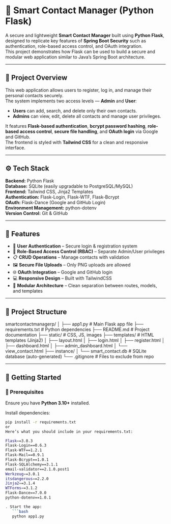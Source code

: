# 🧠 Smart Contact Manager (Python Flask)

A secure and lightweight **Smart Contact Manager** built using **Python Flask**, designed to replicate key features of **Spring Boot Security** such as authentication, role-based access control, and OAuth integration.  
This project demonstrates how Flask can be used to build a secure and modular web application similar to Java’s Spring Boot architecture.

---

## 📘 Project Overview

This web application allows users to register, log in, and manage their personal contacts securely.  
The system implements two access levels — **Admin** and **User**:
- **Users** can add, search, and delete only their own contacts.
- **Admins** can view, edit, delete all contacts and manage user privileges.

It features **Flask-based authentication**, **bcrypt password hashing**, **role-based access control**, **secure file handling**, and **OAuth login** via Google and GitHub.  
The frontend is styled with **Tailwind CSS** for a clean and responsive interface.

---

## ⚙️ Tech Stack

**Backend:** Python Flask  
**Database:** SQLite (easily upgradable to PostgreSQL/MySQL)  
**Frontend:** Tailwind CSS, Jinja2 Templates  
**Authentication:** Flask-Login, Flask-WTF, Flask-Bcrypt  
**OAuth:** Flask-Dance (Google and GitHub Login)  
**Environment Management:** python-dotenv  
**Version Control:** Git & GitHub  

---

## 🧩 Features

- 🔐 **User Authentication** – Secure login & registration system  
- 👥 **Role-Based Access Control (RBAC)** – Separate Admin/User privileges  
- 📋 **CRUD Operations** – Manage contacts with validation  
- 🖼️ **Secure File Uploads** – Only PNG uploads are allowed  
- 🌐 **OAuth Integration** – Google and GitHub login  
- 💻 **Responsive Design** – Built with TailwindCSS  
- 🧱 **Modular Architecture** – Clean separation between routes, models, and templates  

---

## 📁 Project Structure

smartcontactmanagerp/
│
├── app1.py # Main Flask app file
├── requirements.txt # Python dependencies
├── README.md # Project documentation
├── static/ # CSS, JS, images
├── templates/ # HTML templates (Jinja2)
│ ├── layout.html
│ ├── login.html
│ ├── register.html
│ ├── dashboard.html
│ ├── admin_dashboard.html
│ └── view_contact.html
├── instance/
│ └── smart_contact.db # SQLite database (auto-generated)
└── .gitignore # Files to exclude from repo


---

## 🚀 Getting Started

### 🧱 Prerequisites
Ensure you have **Python 3.10+** installed.

Install dependencies:
```bash
pip install -r requirements.txt
or
Here’s what you should include in your requirements.txt:

Flask==3.0.3
Flask-Login==0.6.3
Flask-WTF==1.2.1
Flask-Mail==0.9.1
Flask-Bcrypt==1.0.1
Flask-SQLAlchemy==3.1.1
email-validator==2.1.0.post1
Werkzeug==3.0.1
itsdangerous==2.2.0
Jinja2==3.1.4
WTForms==3.1.2
Flask-Dance==7.0.0
python-dotenv==1.0.1

. Start the app:
   ```bash
   python app1.py
